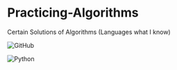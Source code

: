 # Practicing-Algorithms
Certain Solutions of Algorithms (Languages what I know)

![GitHub](https://img.shields.io/github/license/IRONKAGE/Practicing-Algorithms)

![Python](https://www.python.org/static/community_logos/python-logo.png)
